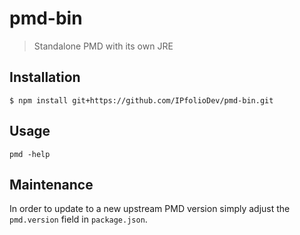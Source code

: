# pmd-bin

> Standalone PMD with its own JRE

## Installation

```console
$ npm install git+https://github.com/IPfolioDev/pmd-bin.git
```

## Usage

```console
pmd -help
```

## Maintenance

In order to update to a new upstream PMD version simply adjust the `pmd.version` field in `package.json`.
